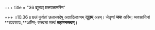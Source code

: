 +++
title = "36 द्यूतञ् छलयतामस्मि"

+++
॥10.36॥ छलं कुर्वतां छलास्पदेषु अक्षादिलक्षणम् **द्यूतम्** अहम्।
जेतॄणां **जयः** अस्मि; व्यवसायिनां **व्यवसायः,**अस्मि; सत्त्वतां
सत्त्वं **महामनस्त्वम्।**
